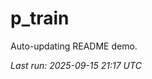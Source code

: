 # p_train

Auto-updating README demo.

<!--START_SECTION:status-->
_Last run: 2025-09-15 21:17 UTC_
<!--END_SECTION:status-->
































































































































































































































































































































































































































































































































































































































